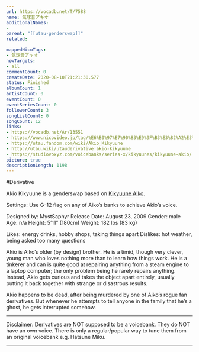 ```yaml
---
url: https://vocadb.net/T/7588
name: 気球音アキオ
additionalNames: 
- 
parent: "[[utau-genderswap]]"
related:

mappedNicoTags:
- 気球音アキオ
newTargets:
- all
commentCount: 0
createDate: 2020-08-10T21:21:30.577
status: Finished
albumCount: 1
artistCount: 0
eventCount: 0
eventSeriesCount: 0
followerCount: 3
songListCount: 0
songCount: 12
links: 
- https://vocadb.net/Ar/13551
- https://www.nicovideo.jp/tag/%E6%B0%97%E7%90%83%E9%9F%B3%E3%82%A2%E3%82%AD%E3%82%AA
- https://utau.fandom.com/wiki/Akio_Kikyuune
- http://utau.wiki/utauderivative:akio-kikyuune
- https://studiovoxyz.com/voicebanks/series-x/kikyuunes/kikyuune-akio/
picture: true
descriptionLength: 1198
---
```


#Derivative

Akio Kikyuune is a genderswap based on [Kikyuune Aiko](https://vocadb.net/Ar/13551).

Settings: Use G-12 flag on any of Aiko’s banks to achieve Akio’s voice.

Designed by: MystSaphyr
Release Date: August 23, 2009
Gender: male
Age: n/a
Height: 5’11” (180cm)
Weight: 182 lbs (83 kg)

Likes: energy drinks, hobby shops, taking things apart
Dislikes: hot weather, being asked too many questions

Akio is Aiko’s older (by design) brother. He is a timid, though very clever, young man who loves nothing more than to learn how things work. He is a tinkerer and can is quite good at repairing anything from a steam engine to a laptop computer; the only problem being he rarely repairs anything. Instead, Akio gets curious and takes the object apart entirely, usually putting it back together with strange or disastrous results.

Akio happens to be dead, after being murdered by one of Aiko’s rogue fan derivatives. But whenever he attempts to tell anyone in the family that he’s a ghost, he gets interrupted somehow.
___
Disclaimer:
Derivatives are NOT supposed to be a voicebank. They do NOT have an own voice. There is only a regular/popular way to tune them from an original voicebank e.g. Hatsune Miku.

---

